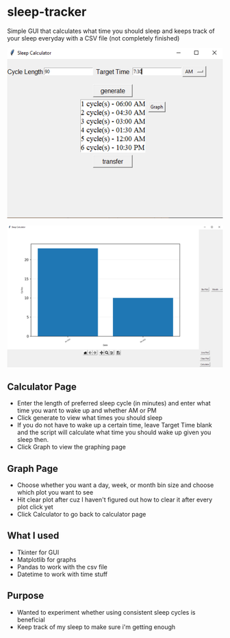 # sleep-tracker
Simple GUI that calculates what time you should sleep and keeps track of your sleep everyday with a CSV file 
(not completely finished)

![image](ss1.PNG)

![image](ss2.PNG)

## Calculator Page 
* Enter the length of preferred sleep cycle (in minutes) and enter what time you want to wake up and whether AM or PM 
* Click generate to view what times you should sleep 
* If you do not have to wake up a certain time, leave Target Time blank and the script will calculate what time you should wake up given you sleep then.  
* Click Graph to view the graphing page 

## Graph Page
* Choose whether you want a day, week, or month bin size and choose which plot you want to see 
* Hit clear plot after cuz I haven't figured out how to clear it after every plot click yet
* Click Calculator to go back to calculator page

## What I used
* Tkinter for GUI
* Matplotlib for graphs
* Pandas to work with the csv file 
* Datetime to work with time stuff

## Purpose
* Wanted to experiment whether using consistent sleep cycles is beneficial
* Keep track of my sleep to make sure i'm getting enough

